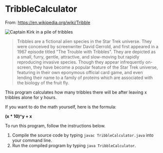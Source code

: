 # TribbleCalculator

From: https://en.wikipedia.org/wiki/Tribble

![Captain Kirk in a pile of tribbles](https://upload.wikimedia.org/wikipedia/en/5/50/ST_TroubleWithTribbles.jpg)

>Tribbles are a fictional alien species in the Star Trek universe. They were conceived by screenwriter
>David Gerrold, and first appeared in a 1967 episode titled "The Trouble with Tribbles". They are depicted
>as a small, furry, gentle, attractive, and slow-moving but rapidly reproducing invasive species. Though
>they appear infrequently on-screen, they have become a popular feature of the Star Trek universe, featuring
>in their own eponymous official card game, and even lending their name to a family of proteins which are
>associated with the biology of the fruit fly.

This program calculates how many tribbles there will be after leaving x tribbles alone for y hours.

If you want to do the math yourself, here is the formula:

**(x * 10)^y + x**

To run this program, follow the instructions below.

1.  Compile the source code by typing `javac TribbleCalculator.java` into your command line.
2.  Run the compiled program by typing `java TribbleCalculator`.
